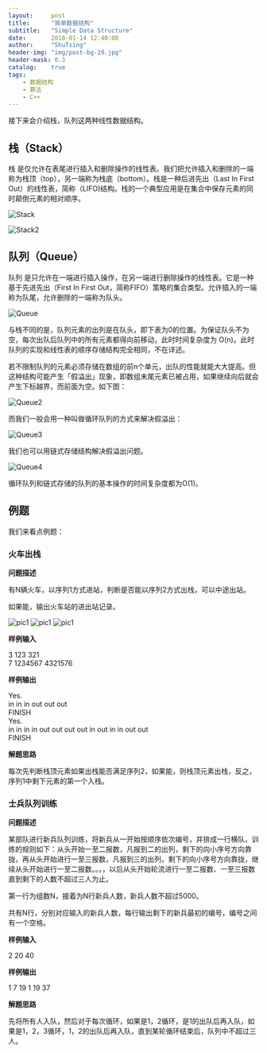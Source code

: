 ```yaml
---
layout:     post
title:      "简单数据结构"
subtitle:   "Simple Data Structure"
date:       2018-01-14 12:40:00
author:     "ShuTsing"
header-img: "img/post-bg-19.jpg"
header-mask: 0.3
catalog:    true
tags:
    - 数据结构
    - 算法
    - C++
---
```


接下来会介绍栈，队列这两种线性数据结构。

## 栈（Stack）

栈 是仅允许在表尾进行插入和删除操作的线性表。我们把允许插入和删除的一端称为栈顶（top），另一端称为栈底（bottom）。栈是一种后进先出（Last In First Out）的线性表，简称（LIFO)结构。栈的一个典型应用是在集合中保存元素的同时颠倒元素的相对顺序。

![Stack](http://img.blog.csdn.net/20170411174800756?watermark/2/text/aHR0cDovL2Jsb2cuY3Nkbi5uZXQvRXRoYW5fQXBwbGU=/font/5a6L5L2T/fontsize/400/fill/I0JBQkFCMA==/dissolve/70/gravity/Center)

![Stack2](https://upload-images.jianshu.io/upload_images/2959073-1e166da9b9a83a09.png?imageMogr2/auto-orient/strip%7CimageView2/2/w/700)


## 队列（Queue）

队列 是只允许在一端进行插入操作，在另一端进行删除操作的线性表。它是一种基于先进先出（First In First Out，简称FIFO）策略的集合类型。允许插入的一端称为队尾，允许删除的一端称为队头。

![Queue](https://upload-images.jianshu.io/upload_images/2959073-63edc783dc0dfab1.png?imageMogr2/auto-orient/strip%7CimageView2/2/w/700)

与栈不同的是，队列元素的出列是在队头，即下表为0的位置。为保证队头不为空，每次出队后队列中的所有元素都得向前移动，此时时间复杂度为 O(n)。此时队列的实现和线性表的顺序存储结构完全相同，不在详述。

若不限制队列的元素必须存储在数组的前n个单元，出队的性能就能大大提高。但这种结构可能产生「假溢出」现象，即数组末尾元素已被占用，如果继续向后就会产生下标越界，而前面为空。如下图：

![Queue2](https://upload-images.jianshu.io/upload_images/2959073-712c4a842466da3c.png?imageMogr2/auto-orient/strip%7CimageView2/2/w/542)

而我们一般会用一种叫做循环队列的方式来解决假溢出：  

![Queue3](http://img.blog.csdn.net/20170411174317208?watermark/2/text/aHR0cDovL2Jsb2cuY3Nkbi5uZXQvRXRoYW5fQXBwbGU=/font/5a6L5L2T/fontsize/400/fill/I0JBQkFCMA==/dissolve/70/gravity/Center)

我们也可以用链式存储结构解决假溢出问题。

![Queue4](https://upload-images.jianshu.io/upload_images/2959073-4792802b936f2bb4.png?imageMogr2/auto-orient/strip%7CimageView2/2/w/700)

循环队列和链式存储的队列的基本操作的时间复杂度都为O(1)。

## 例题

我们来看点例题：  

### 火车出栈

**问题描述**

有N辆火车，以序列1方式进站，判断是否能以序列2方式出栈，可以中途出站。

如果能，输出火车站的进出站记录。

![pic1](http://acm.hdu.edu.cn/data/images/1022-1.jpg)
![pic1](http://acm.hdu.edu.cn/data/images/1022-2.jpg)
![pic1](http://acm.hdu.edu.cn/data/images/1022-3.jpg)

**样例输入**

3 123 321   
7 1234567 4321576    

**样例输出**

Yes.  
in in in out out out   
FINISH  
Yes.  
in in in in out out out out in out in in out out  
FINISH  

**解题思路**

每次先判断栈顶元素如果出栈能否满足序列2，如果能，则栈顶元素出栈，反之，序列1中剩下元素的第一个入栈。

### 士兵队列训练

**问题描述**

某部队进行新兵队列训练，将新兵从一开始按顺序依次编号，并排成一行横队，训练的规则如下：从头开始一至二报数，凡报到二的出列，剩下的向小序号方向靠拢，再从头开始进行一至三报数，凡报到三的出列，剩下的向小序号方向靠拢，继续从头开始进行一至二报数。。。，以后从头开始轮流进行一至二报数、一至三报数直到剩下的人数不超过三人为止。   

第一行为组数N，接着为N行新兵人数，新兵人数不超过5000。  

共有N行，分别对应输入的新兵人数，每行输出剩下的新兵最初的编号，编号之间有一个空格。

**样例输入**

2 20 40

**样例输出**

1 7 19 1 19 37

**解题思路**

先将所有人入队，然后对于每次循环，如果是1，2循环，是1的出队后再入队，如果是1，2，3循环，1，2的出队后再入队，直到某轮循环结束后，队列中不超过三人。
